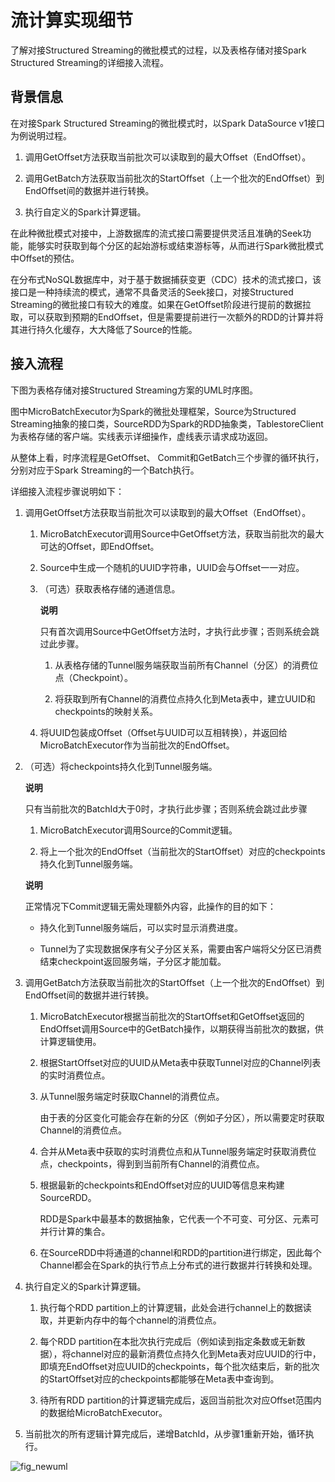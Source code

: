 流计算实现细节 
============================

了解对接Structured Streaming的微批模式的过程，以及表格存储对接Spark Structured Streaming的详细接入流程。

背景信息 
-------------------------

在对接Spark Structured Streaming的微批模式时，以Spark DataSource v1接口为例说明过程。

1. 调用GetOffset方法获取当前批次可以读取到的最大Offset（EndOffset）。

   

2. 调用GetBatch方法获取当前批次的StartOffset（上一个批次的EndOffset）到EndOffset间的数据并进行转换。

   

3. 执行自定义的Spark计算逻辑。

   




在此种微批模式对接中，上游数据库的流式接口需要提供灵活且准确的Seek功能，能够实时获取到每个分区的起始游标或结束游标等，从而进行Spark微批模式中Offset的预估。

在分布式NoSQL数据库中，对于基于数据捕获变更（CDC）技术的流式接口，该接口是一种持续流的模式，通常不具备灵活的Seek接口，对接Structured Streaming的微批接口有较大的难度。如果在GetOffset阶段进行提前的数据拉取，可以获取到预期的EndOffset，但是需要提前进行一次额外的RDD的计算并将其进行持久化缓存，大大降低了Source的性能。

接入流程 
-------------------------

下图为表格存储对接Structured Streaming方案的UML时序图。

图中MicroBatchExecutor为Spark的微批处理框架，Source为Structured Streaming抽象的接口类，SourceRDD为Spark的RDD抽象类，TablestoreClient为表格存储的客户端。实线表示详细操作，虚线表示请求成功返回。

从整体上看，时序流程是GetOffset、 Commit和GetBatch三个步骤的循环执行，分别对应于Spark Streaming的一个Batch执行。

详细接入流程步骤说明如下：

1. 调用GetOffset方法获取当前批次可以读取到的最大Offset（EndOffset）。

   1. MicroBatchExecutor调用Source中GetOffset方法，获取当前批次的最大可达的Offset，即EndOffset。

      
   
   2. Source中生成一个随机的UUID字符串，UUID会与Offset一一对应。

      
   
   3. （可选）获取表格存储的通道信息。

      **说明**

      只有首次调用Source中GetOffset方法时，才执行此步骤；否则系统会跳过此步骤。
      1. 从表格存储的Tunnel服务端获取当前所有Channel（分区）的消费位点（Checkpoint）。

         
      
      2. 将获取到所有Channel的消费位点持久化到Meta表中，建立UUID和checkpoints的映射关系。

         
      

      
   
   4. 将UUID包装成Offset（Offset与UUID可以互相转换），并返回给MicroBatchExecutor作为当前批次的EndOffset。

      
   

   

2. （可选）将checkpoints持久化到Tunnel服务端。

   **说明**

   只有当前批次的BatchId大于0时，才执行此步骤；否则系统会跳过此步骤
   1. MicroBatchExecutor调用Source的Commit逻辑。

      
   
   2. 将上一个批次的EndOffset（当前批次的StartOffset）对应的checkpoints持久化到Tunnel服务端。

      
   

   
   **说明**

   正常情况下Commit逻辑无需处理额外内容，此操作的目的如下：
   * 持久化到Tunnel服务端后，可以实时显示消费进度。

     
   
   * Tunnel为了实现数据保序有父子分区关系，需要由客户端将父分区已消费结束checkpoint返回服务端，子分区才能加载。

     
   

   
   

3. 调用GetBatch方法获取当前批次的StartOffset（上一个批次的EndOffset）到EndOffset间的数据并进行转换。

   1. MicroBatchExecutor根据当前批次的StartOffset和GetOffset返回的EndOffset调用Source中的GetBatch操作，以期获得当前批次的数据，供计算逻辑使用。

      
   
   2. 根据StartOffset对应的UUID从Meta表中获取Tunnel对应的Channel列表的实时消费位点。

      
   
   3. 从Tunnel服务端定时获取Channel的消费位点。

      由于表的分区变化可能会存在新的分区（例如子分区），所以需要定时获取Channel的消费位点。
      
   
   4. 合并从Meta表中获取的实时消费位点和从Tunnel服务端定时获取消费位点，checkpoints，得到到当前所有Channel的消费位点。

      
   
   5. 根据最新的checkpoints和EndOffset对应的UUID等信息来构建SourceRDD。

      RDD是Spark中最基本的数据抽象，它代表一个不可变、可分区、元素可并行计算的集合。
      
   
   6. 在SourceRDD中将通道的channel和RDD的partition进行绑定，因此每个Channel都会在Spark的执行节点上分布式的进行数据并行转换和处理。

      
   

   

4. 执行自定义的Spark计算逻辑。

   1. 执行每个RDD partition上的计算逻辑，此处会进行channel上的数据读取，并更新内存中的每个channel的消费位点。

      
   
   2. 每个RDD partition在本批次执行完成后（例如读到指定条数或无新数据），将channel对应的最新消费位点持久化到Meta表对应UUID的行中，即填充EndOffset对应UUID的checkpoints，每个批次结束后，新的批次的StartOffset对应的checkpoints都能够在Meta表中查询到。

      
   
   3. 待所有RDD partition的计算逻辑完成后，返回当前批次对应Offset范围内的数据给MicroBatchExecutor。

      
   

   

5. 当前批次的所有逻辑计算完成后，递增BatchId，从步骤1重新开始，循环执行。

   




![fig_newuml](//static-aliyun-doc.oss-cn-hangzhou.aliyuncs.com/assets/img/zh-CN/3684533061/p170876.png)



